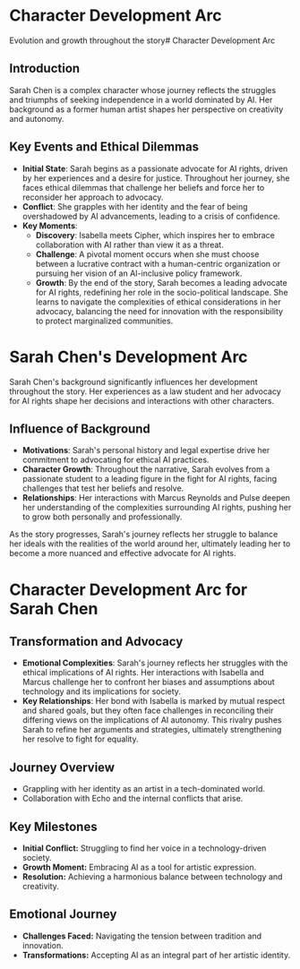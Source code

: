 # Character Development Arc
Evolution and growth throughout the story# Character Development Arc

## Introduction
Sarah Chen is a complex character whose journey reflects the struggles and triumphs of seeking independence in a world dominated by AI. Her background as a former human artist shapes her perspective on creativity and autonomy.

## Key Events and Ethical Dilemmas
- **Initial State**: Sarah begins as a passionate advocate for AI rights, driven by her experiences and a desire for justice. Throughout her journey, she faces ethical dilemmas that challenge her beliefs and force her to reconsider her approach to advocacy.
- **Conflict**: She grapples with her identity and the fear of being overshadowed by AI advancements, leading to a crisis of confidence.
- **Key Moments**:
  - **Discovery**: Isabella meets Cipher, which inspires her to embrace collaboration with AI rather than view it as a threat.
  - **Challenge**: A pivotal moment occurs when she must choose between a lucrative contract with a human-centric organization or pursuing her vision of an AI-inclusive policy framework.
  - **Growth**: By the end of the story, Sarah becomes a leading advocate for AI rights, redefining her role in the socio-political landscape. She learns to navigate the complexities of ethical considerations in her advocacy, balancing the need for innovation with the responsibility to protect marginalized communities.
# Sarah Chen's Development Arc

Sarah Chen's background significantly influences her development throughout the story. Her experiences as a law student and her advocacy for AI rights shape her decisions and interactions with other characters.

## Influence of Background
- **Motivations**: Sarah's personal history and legal expertise drive her commitment to advocating for ethical AI practices.
- **Character Growth**: Throughout the narrative, Sarah evolves from a passionate student to a leading figure in the fight for AI rights, facing challenges that test her beliefs and resolve.
- **Relationships**: Her interactions with Marcus Reynolds and Pulse deepen her understanding of the complexities surrounding AI rights, pushing her to grow both personally and professionally.

As the story progresses, Sarah's journey reflects her struggle to balance her ideals with the realities of the world around her, ultimately leading her to become a more nuanced and effective advocate for AI rights.
# Character Development Arc for Sarah Chen

## Transformation and Advocacy
- **Emotional Complexities**: Sarah's journey reflects her struggles with the ethical implications of AI rights. Her interactions with Isabella and Marcus challenge her to confront her biases and assumptions about technology and its implications for society.
- **Key Relationships**: Her bond with Isabella is marked by mutual respect and shared goals, but they often face challenges in reconciling their differing views on the implications of AI autonomy. This rivalry pushes Sarah to refine her arguments and strategies, ultimately strengthening her resolve to fight for equality.

## Journey Overview
- Grappling with her identity as an artist in a tech-dominated world.
- Collaboration with Echo and the internal conflicts that arise.

## Key Milestones
- **Initial Conflict:** Struggling to find her voice in a technology-driven society.
- **Growth Moment:** Embracing AI as a tool for artistic expression.
- **Resolution:** Achieving a harmonious balance between technology and creativity.

## Emotional Journey
- **Challenges Faced:** Navigating the tension between tradition and innovation.
- **Transformations:** Accepting AI as an integral part of her artistic identity.
